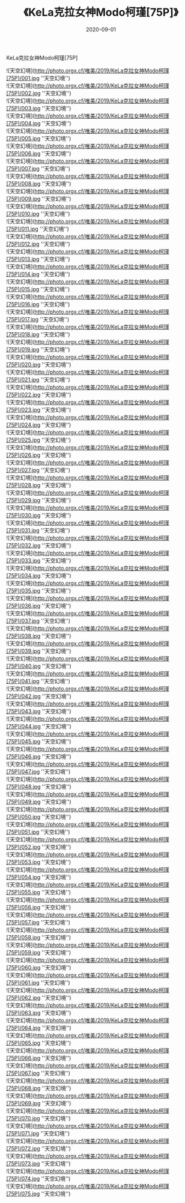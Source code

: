 ﻿---
layout: post
title:  《KeLa克拉女神Modo柯瑾[75P]》
date:   2020-09-01
img: http://photo.orgx.cf/唯美/2019/KeLa克拉女神Modo柯瑾[75P]/000.jpg
tags: [美女, 清纯, 唯美]
---

KeLa克拉女神Modo柯瑾[75P]



![天空幻境](http://photo.orgx.cf/唯美/2019/KeLa克拉女神Modo柯瑾[75P]/001.jpg ''天空幻境'') <br>
![天空幻境](http://photo.orgx.cf/唯美/2019/KeLa克拉女神Modo柯瑾[75P]/002.jpg ''天空幻境'') <br>
![天空幻境](http://photo.orgx.cf/唯美/2019/KeLa克拉女神Modo柯瑾[75P]/003.jpg ''天空幻境'') <br>
![天空幻境](http://photo.orgx.cf/唯美/2019/KeLa克拉女神Modo柯瑾[75P]/004.jpg ''天空幻境'') <br>
![天空幻境](http://photo.orgx.cf/唯美/2019/KeLa克拉女神Modo柯瑾[75P]/005.jpg ''天空幻境'') <br>
![天空幻境](http://photo.orgx.cf/唯美/2019/KeLa克拉女神Modo柯瑾[75P]/006.jpg ''天空幻境'') <br>
![天空幻境](http://photo.orgx.cf/唯美/2019/KeLa克拉女神Modo柯瑾[75P]/007.jpg ''天空幻境'') <br>
![天空幻境](http://photo.orgx.cf/唯美/2019/KeLa克拉女神Modo柯瑾[75P]/008.jpg ''天空幻境'') <br>
![天空幻境](http://photo.orgx.cf/唯美/2019/KeLa克拉女神Modo柯瑾[75P]/009.jpg ''天空幻境'') <br>
![天空幻境](http://photo.orgx.cf/唯美/2019/KeLa克拉女神Modo柯瑾[75P]/010.jpg ''天空幻境'') <br>
![天空幻境](http://photo.orgx.cf/唯美/2019/KeLa克拉女神Modo柯瑾[75P]/011.jpg ''天空幻境'') <br>
![天空幻境](http://photo.orgx.cf/唯美/2019/KeLa克拉女神Modo柯瑾[75P]/012.jpg ''天空幻境'') <br>
![天空幻境](http://photo.orgx.cf/唯美/2019/KeLa克拉女神Modo柯瑾[75P]/013.jpg ''天空幻境'') <br>
![天空幻境](http://photo.orgx.cf/唯美/2019/KeLa克拉女神Modo柯瑾[75P]/014.jpg ''天空幻境'') <br>
![天空幻境](http://photo.orgx.cf/唯美/2019/KeLa克拉女神Modo柯瑾[75P]/015.jpg ''天空幻境'') <br>
![天空幻境](http://photo.orgx.cf/唯美/2019/KeLa克拉女神Modo柯瑾[75P]/016.jpg ''天空幻境'') <br>
![天空幻境](http://photo.orgx.cf/唯美/2019/KeLa克拉女神Modo柯瑾[75P]/017.jpg ''天空幻境'') <br>
![天空幻境](http://photo.orgx.cf/唯美/2019/KeLa克拉女神Modo柯瑾[75P]/018.jpg ''天空幻境'') <br>
![天空幻境](http://photo.orgx.cf/唯美/2019/KeLa克拉女神Modo柯瑾[75P]/019.jpg ''天空幻境'') <br>
![天空幻境](http://photo.orgx.cf/唯美/2019/KeLa克拉女神Modo柯瑾[75P]/020.jpg ''天空幻境'') <br>
![天空幻境](http://photo.orgx.cf/唯美/2019/KeLa克拉女神Modo柯瑾[75P]/021.jpg ''天空幻境'') <br>
![天空幻境](http://photo.orgx.cf/唯美/2019/KeLa克拉女神Modo柯瑾[75P]/022.jpg ''天空幻境'') <br>
![天空幻境](http://photo.orgx.cf/唯美/2019/KeLa克拉女神Modo柯瑾[75P]/023.jpg ''天空幻境'') <br>
![天空幻境](http://photo.orgx.cf/唯美/2019/KeLa克拉女神Modo柯瑾[75P]/024.jpg ''天空幻境'') <br>
![天空幻境](http://photo.orgx.cf/唯美/2019/KeLa克拉女神Modo柯瑾[75P]/025.jpg ''天空幻境'') <br>
![天空幻境](http://photo.orgx.cf/唯美/2019/KeLa克拉女神Modo柯瑾[75P]/026.jpg ''天空幻境'') <br>
![天空幻境](http://photo.orgx.cf/唯美/2019/KeLa克拉女神Modo柯瑾[75P]/027.jpg ''天空幻境'') <br>
![天空幻境](http://photo.orgx.cf/唯美/2019/KeLa克拉女神Modo柯瑾[75P]/028.jpg ''天空幻境'') <br>
![天空幻境](http://photo.orgx.cf/唯美/2019/KeLa克拉女神Modo柯瑾[75P]/029.jpg ''天空幻境'') <br>
![天空幻境](http://photo.orgx.cf/唯美/2019/KeLa克拉女神Modo柯瑾[75P]/030.jpg ''天空幻境'') <br>
![天空幻境](http://photo.orgx.cf/唯美/2019/KeLa克拉女神Modo柯瑾[75P]/031.jpg ''天空幻境'') <br>
![天空幻境](http://photo.orgx.cf/唯美/2019/KeLa克拉女神Modo柯瑾[75P]/032.jpg ''天空幻境'') <br>
![天空幻境](http://photo.orgx.cf/唯美/2019/KeLa克拉女神Modo柯瑾[75P]/033.jpg ''天空幻境'') <br>
![天空幻境](http://photo.orgx.cf/唯美/2019/KeLa克拉女神Modo柯瑾[75P]/034.jpg ''天空幻境'') <br>
![天空幻境](http://photo.orgx.cf/唯美/2019/KeLa克拉女神Modo柯瑾[75P]/035.jpg ''天空幻境'') <br>
![天空幻境](http://photo.orgx.cf/唯美/2019/KeLa克拉女神Modo柯瑾[75P]/036.jpg ''天空幻境'') <br>
![天空幻境](http://photo.orgx.cf/唯美/2019/KeLa克拉女神Modo柯瑾[75P]/037.jpg ''天空幻境'') <br>
![天空幻境](http://photo.orgx.cf/唯美/2019/KeLa克拉女神Modo柯瑾[75P]/038.jpg ''天空幻境'') <br>
![天空幻境](http://photo.orgx.cf/唯美/2019/KeLa克拉女神Modo柯瑾[75P]/039.jpg ''天空幻境'') <br>
![天空幻境](http://photo.orgx.cf/唯美/2019/KeLa克拉女神Modo柯瑾[75P]/040.jpg ''天空幻境'') <br>
![天空幻境](http://photo.orgx.cf/唯美/2019/KeLa克拉女神Modo柯瑾[75P]/041.jpg ''天空幻境'') <br>
![天空幻境](http://photo.orgx.cf/唯美/2019/KeLa克拉女神Modo柯瑾[75P]/042.jpg ''天空幻境'') <br>
![天空幻境](http://photo.orgx.cf/唯美/2019/KeLa克拉女神Modo柯瑾[75P]/043.jpg ''天空幻境'') <br>
![天空幻境](http://photo.orgx.cf/唯美/2019/KeLa克拉女神Modo柯瑾[75P]/044.jpg ''天空幻境'') <br>
![天空幻境](http://photo.orgx.cf/唯美/2019/KeLa克拉女神Modo柯瑾[75P]/045.jpg ''天空幻境'') <br>
![天空幻境](http://photo.orgx.cf/唯美/2019/KeLa克拉女神Modo柯瑾[75P]/046.jpg ''天空幻境'') <br>
![天空幻境](http://photo.orgx.cf/唯美/2019/KeLa克拉女神Modo柯瑾[75P]/047.jpg ''天空幻境'') <br>
![天空幻境](http://photo.orgx.cf/唯美/2019/KeLa克拉女神Modo柯瑾[75P]/048.jpg ''天空幻境'') <br>
![天空幻境](http://photo.orgx.cf/唯美/2019/KeLa克拉女神Modo柯瑾[75P]/049.jpg ''天空幻境'') <br>
![天空幻境](http://photo.orgx.cf/唯美/2019/KeLa克拉女神Modo柯瑾[75P]/050.jpg ''天空幻境'') <br>
![天空幻境](http://photo.orgx.cf/唯美/2019/KeLa克拉女神Modo柯瑾[75P]/051.jpg ''天空幻境'') <br>
![天空幻境](http://photo.orgx.cf/唯美/2019/KeLa克拉女神Modo柯瑾[75P]/052.jpg ''天空幻境'') <br>
![天空幻境](http://photo.orgx.cf/唯美/2019/KeLa克拉女神Modo柯瑾[75P]/053.jpg ''天空幻境'') <br>
![天空幻境](http://photo.orgx.cf/唯美/2019/KeLa克拉女神Modo柯瑾[75P]/054.jpg ''天空幻境'') <br>
![天空幻境](http://photo.orgx.cf/唯美/2019/KeLa克拉女神Modo柯瑾[75P]/055.jpg ''天空幻境'') <br>
![天空幻境](http://photo.orgx.cf/唯美/2019/KeLa克拉女神Modo柯瑾[75P]/056.jpg ''天空幻境'') <br>
![天空幻境](http://photo.orgx.cf/唯美/2019/KeLa克拉女神Modo柯瑾[75P]/057.jpg ''天空幻境'') <br>
![天空幻境](http://photo.orgx.cf/唯美/2019/KeLa克拉女神Modo柯瑾[75P]/058.jpg ''天空幻境'') <br>
![天空幻境](http://photo.orgx.cf/唯美/2019/KeLa克拉女神Modo柯瑾[75P]/059.jpg ''天空幻境'') <br>
![天空幻境](http://photo.orgx.cf/唯美/2019/KeLa克拉女神Modo柯瑾[75P]/060.jpg ''天空幻境'') <br>
![天空幻境](http://photo.orgx.cf/唯美/2019/KeLa克拉女神Modo柯瑾[75P]/061.jpg ''天空幻境'') <br>
![天空幻境](http://photo.orgx.cf/唯美/2019/KeLa克拉女神Modo柯瑾[75P]/062.jpg ''天空幻境'') <br>
![天空幻境](http://photo.orgx.cf/唯美/2019/KeLa克拉女神Modo柯瑾[75P]/063.jpg ''天空幻境'') <br>
![天空幻境](http://photo.orgx.cf/唯美/2019/KeLa克拉女神Modo柯瑾[75P]/064.jpg ''天空幻境'') <br>
![天空幻境](http://photo.orgx.cf/唯美/2019/KeLa克拉女神Modo柯瑾[75P]/065.jpg ''天空幻境'') <br>
![天空幻境](http://photo.orgx.cf/唯美/2019/KeLa克拉女神Modo柯瑾[75P]/066.jpg ''天空幻境'') <br>
![天空幻境](http://photo.orgx.cf/唯美/2019/KeLa克拉女神Modo柯瑾[75P]/067.jpg ''天空幻境'') <br>
![天空幻境](http://photo.orgx.cf/唯美/2019/KeLa克拉女神Modo柯瑾[75P]/068.jpg ''天空幻境'') <br>
![天空幻境](http://photo.orgx.cf/唯美/2019/KeLa克拉女神Modo柯瑾[75P]/069.jpg ''天空幻境'') <br>
![天空幻境](http://photo.orgx.cf/唯美/2019/KeLa克拉女神Modo柯瑾[75P]/070.jpg ''天空幻境'') <br>
![天空幻境](http://photo.orgx.cf/唯美/2019/KeLa克拉女神Modo柯瑾[75P]/071.jpg ''天空幻境'') <br>
![天空幻境](http://photo.orgx.cf/唯美/2019/KeLa克拉女神Modo柯瑾[75P]/072.jpg ''天空幻境'') <br>
![天空幻境](http://photo.orgx.cf/唯美/2019/KeLa克拉女神Modo柯瑾[75P]/073.jpg ''天空幻境'') <br>
![天空幻境](http://photo.orgx.cf/唯美/2019/KeLa克拉女神Modo柯瑾[75P]/074.jpg ''天空幻境'') <br>
![天空幻境](http://photo.orgx.cf/唯美/2019/KeLa克拉女神Modo柯瑾[75P]/075.jpg ''天空幻境'') <br>
